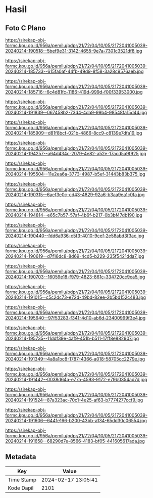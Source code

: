 # Hasil

## Foto C Plano

https://sirekap-obj-formc.kpu.go.id/956a/pemilu/pdpr/21/72/04/10/05/2172041005039-20240214-190518--5bef9e31-3142-4655-9e7a-7301c3521df8.jpg

https://sirekap-obj-formc.kpu.go.id/956a/pemilu/pdpr/21/72/04/10/05/2172041005039-20240214-185733--615fa0af-44fb-49d9-8f58-3a28c9576aeb.jpg

https://sirekap-obj-formc.kpu.go.id/956a/pemilu/pdpr/21/72/04/10/05/2172041005039-20240214-185716--6c4d81fc-1186-419d-999d-f00f33953000.jpg

https://sirekap-obj-formc.kpu.go.id/956a/pemilu/pdpr/21/72/04/10/05/2172041005039-20240214-191839--067458b2-73d4-4da9-99b4-98548fa15d44.jpg

https://sirekap-obj-formc.kpu.go.id/956a/pemilu/pdpr/21/72/04/10/05/2172041005039-20240214-185909--d81f8bcf-021b-4866-8cc9-c8139e7dfa19.jpg

https://sirekap-obj-formc.kpu.go.id/956a/pemilu/pdpr/21/72/04/10/05/2172041005039-20240214-194257--a64d434c-2079-4e82-a52e-17acd5a9f925.jpg

https://sirekap-obj-formc.kpu.go.id/956a/pemilu/pdpr/21/72/04/10/05/2172041005039-20240214-195504--11e2ea6a-3773-4987-b5ef-31443b83b375.jpg

https://sirekap-obj-formc.kpu.go.id/956a/pemilu/pdpr/21/72/04/10/05/2172041005039-20240214-190315--6aef3e0c-cd43-4829-92a6-b3aa9ea1c0fa.jpg

https://sirekap-obj-formc.kpu.go.id/956a/pemilu/pdpr/21/72/04/10/05/2172041005039-20240214-194814--e65c7b57-57af-4b6f-b217-0b3bf47db190.jpg

https://sirekap-obj-formc.kpu.go.id/956a/pemilu/pdpr/21/72/04/10/05/2172041005039-20240214-190440--fdd6a936-c5f3-4010-9cef-2e58abd3f3ac.jpg

https://sirekap-obj-formc.kpu.go.id/956a/pemilu/pdpr/21/72/04/10/05/2172041005039-20240214-190619--d7f16dc8-8d69-4cd5-b229-235f5421dda7.jpg

https://sirekap-obj-formc.kpu.go.id/956a/pemilu/pdpr/21/72/04/10/05/2172041005039-20240214-190703--16059e18-f979-4823-861c-334720cc9ca5.jpg

https://sirekap-obj-formc.kpu.go.id/956a/pemilu/pdpr/21/72/04/10/05/2172041005039-20240214-191015--c5c2dc73-e72d-49bd-82ee-2b5bd152c483.jpg

https://sirekap-obj-formc.kpu.go.id/956a/pemilu/pdpr/21/72/04/10/05/2172041005039-20240214-195640--97f53283-f341-4d10-ab6d-23400999f3e4.jpg

https://sirekap-obj-formc.kpu.go.id/956a/pemilu/pdpr/21/72/04/10/05/2172041005039-20240214-195735--11ddf39e-4af9-451b-b511-17ff8e882907.jpg

https://sirekap-obj-formc.kpu.go.id/956a/pemilu/pdpr/21/72/04/10/05/2172041005039-20240214-191349--4a8a1bc8-1787-4366-a018-58705cc2279e.jpg

https://sirekap-obj-formc.kpu.go.id/956a/pemilu/pdpr/21/72/04/10/05/2172041005039-20240214-191442--0038d64a-e77a-4593-9172-e79b0354ad7d.jpg

https://sirekap-obj-formc.kpu.go.id/956a/pemilu/pdpr/21/72/04/10/05/2172041005039-20240214-191524--87a323ac-70c1-4e25-af63-b7774277ccf9.jpg

https://sirekap-obj-formc.kpu.go.id/956a/pemilu/pdpr/21/72/04/10/05/2172041005039-20240214-191606--6441e166-b200-43bb-a134-65dd30c06554.jpg

https://sirekap-obj-formc.kpu.go.id/956a/pemilu/pdpr/21/72/04/10/05/2172041005039-20240214-191658--68290d7e-8566-4183-bf05-441605617ada.jpg


## Metadata

| Key        | Value               |
| ---------- | ------------------- |
| Time Stamp | 2024-02-17 13:05:41 |
| Kode Dapil | 2101                |



